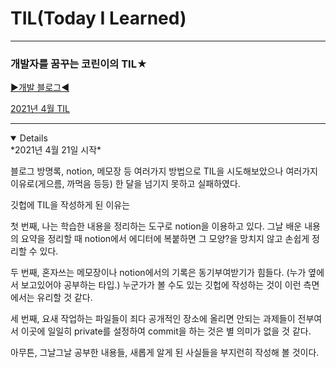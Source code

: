 # TIL(Today I Learned)

---

### 개발자를 꿈꾸는 코린이의 TIL★


[▶개발 블로그◀](https://euncoding.tistory.com/)

[2021년 4월 TIL](https://github.com/stitchy11/TIL/blob/eunbin/2021_April_TIL.md)


---

<details open>
*2021년 4월 21일 시작*

블로그 방명록, notion, 메모장 등 여러가지 방법으로 TIL을 시도해보았으나 여러가지
이유로(게으름, 까먹음 등등) 한 달을 넘기지 못하고 실패하였다.

깃헙에 TIL을 작성하게 된 이유는

첫 번째, 나는 학습한 내용을 정리하는 도구로 notion을 이용하고 있다. 그날 배운 내용의 요약을 정리할 때 notion에서 에디터에 복붙하면 그 모양?을 망치지 않고 손쉽게 정리할 수 있다.

두 번째, 혼자쓰는 메모장이나 notion에서의 기록은 동기부여받기가 힘들다.
(누가 옆에서 보고있어야 공부하는 타입.) 누군가가 볼 수도 있는 깃헙에 작성하는 것이
이런 측면에서는 유리할 것 같다.

세 번째, 요새 작업하는 파일들이 죄다 공개적인 장소에 올리면 안되는 과제들이 전부여서
이곳에 일일히 private를 설정하여 commit을 하는 것은 별 의미가 없을 것 같다.

아무튼, 그날그날 공부한 내용들, 새롭게 알게 된 사실들을 부지런히 작성해 볼 것이다.
</details>
